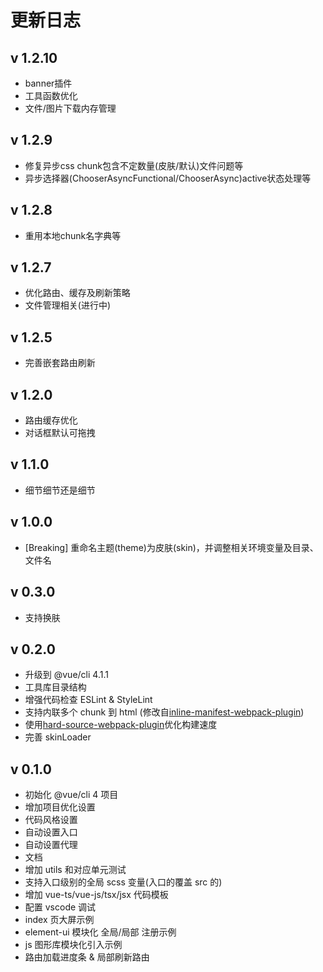 # 更新日志

## v 1.2.10

- banner插件
- 工具函数优化
- 文件/图片下载内存管理

## v 1.2.9

- 修复异步css chunk包含不定数量(皮肤/默认)文件问题等
- 异步选择器(ChooserAsyncFunctional/ChooserAsync)active状态处理等

## v 1.2.8

- 重用本地chunk名字典等

## v 1.2.7

- 优化路由、缓存及刷新策略
- 文件管理相关(进行中)

## v 1.2.5

- 完善嵌套路由刷新

## v 1.2.0

- 路由缓存优化
- 对话框默认可拖拽

## v 1.1.0

- 细节细节还是细节

## v 1.0.0

- [Breaking] 重命名主题(theme)为皮肤(skin)，并调整相关环境变量及目录、文件名

## v 0.3.0

- 支持换肤

## v 0.2.0

- 升级到 @vue/cli 4.1.1
- 工具库目录结构
- 增强代码检查 ESLint & StyleLint
- 支持内联多个 chunk 到 html (修改自[inline-manifest-webpack-plugin](https://github.com/szrenwei/inline-manifest-webpack-plugin))
- 使用[hard-source-webpack-plugin](https://github.com/mzgoddard/hard-source-webpack-plugin)优化构建速度
- 完善 skinLoader

## v 0.1.0

- 初始化 @vue/cli 4 项目
- 增加项目优化设置
- 代码风格设置
- 自动设置入口
- 自动设置代理
- 文档
- 增加 utils 和对应单元测试
- 支持入口级别的全局 scss 变量(入口的覆盖 src 的)
- 增加 vue-ts/vue-js/tsx/jsx 代码模板
- 配置 vscode 调试
- index 页大屏示例
- element-ui 模块化 全局/局部 注册示例
- js 图形库模块化引入示例
- 路由加载进度条 & 局部刷新路由
